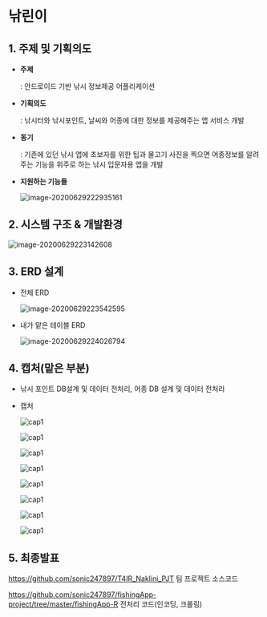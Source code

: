 # 낚린이





## 1. 주제 및 기획의도

- **주제** 

  : 안드로이드 기반 낚시 정보제공 어플리케이션

- **기획의도** 

  : 낚시터와 낚시포인트, 날씨와 어종에 대한 정보를 제공해주는 앱 서비스 개발

- **동기**

  : 기존에 있던 낚시 앱에 초보자를 위한 팁과 물고기 사진을 찍으면 어종정보를 알려주는 기능을 위주로 하는 낚시 입문자용 앱을 개발

- **지원하는 기능들**

  ![image-20200629222935161](images/image-20200629222935161.png)



## 2. 시스템 구조 & 개발환경

  ![image-20200629223142608](images/image-20200629223142608.png)



## 3. ERD 설계

- 전체 ERD

  ![image-20200629223542595](images/image-20200629223542595.png)

- 내가 맡은 테이블 ERD

  ![image-20200629224026794](images/image-20200629224026794.png)

## 4. 캡처(맡은 부분)
  - 낚시 포인트 DB설계 및 데이터 전처리, 어종 DB 설계 및 데이터 전처리

  - 캡처

    ![cap1](images/cap1.png)
    
    ![cap1](images/cap2.png)
    
    ![cap1](images/cap3.png)
    
    ![cap1](images/cap4.png)
    
    ![cap1](images/cap5.png)
    
    ![cap1](images/cap6.png)
    
    ![cap1](images/cap7.png)
    
    ![cap1](images/cap8.png)
    
## 5. 최종발표
https://github.com/sonic247897/T4IR_Naklini_PJT 팀 프로젝트 소스코드

https://github.com/sonic247897/fishingApp-project/tree/master/fishingApp-R 전처리 코드(인코딩, 크롤링)


​    
